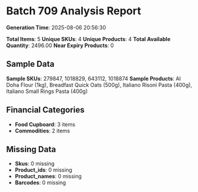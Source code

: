 # Batch 709 Analysis Report

**Generation Time**: 2025-08-06 20:56:30

**Total Items**: 5
**Unique SKUs**: 4
**Unique Products**: 4
**Total Available Quantity**: 2496.00
**Near Expiry Products**: 0

## Sample Data
**Sample SKUs**: 279847, 1018829, 643112, 1018874
**Sample Products**: Al Doha Flour (1kg), Breadfast Quick Oats (500g), Italiano Risoni Pasta (400g), Italiano Small Rings Pasta (400g)

## Financial Categories
- **Food Cupboard**: 3 items
- **Commodities**: 2 items

## Missing Data
- **Skus**: 0 missing
- **Product_ids**: 0 missing
- **Product_names**: 0 missing
- **Barcodes**: 0 missing
